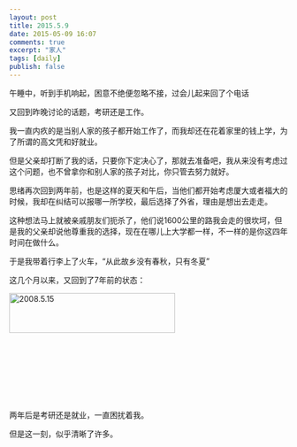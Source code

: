 ```yaml
---
layout: post
title: 2015.5.9
date: 2015-05-09 16:07
comments: true
excerpt: "家人"
tags: [daily]
publish: false
---
```

午睡中，听到手机响起，困意不绝便忽略不接，过会儿起来回了个电话

又回到昨晚讨论的话题，考研还是工作。

我一直内疚的是当别人家的孩子都开始工作了，而我却还在花着家里的钱上学，为了所谓的高文凭和好就业。

但是父亲却打断了我的话，只要你下定决心了，那就去准备吧，我从来没有考虑过这个问题，也不曾拿你和别人家的孩子对比，你只管去努力就好。

思绪再次回到两年前，也是这样的夏天和午后，当他们都开始考虑厦大或者福大的时候，我却在纠结可以报哪一所学校，最后选择了外省，理由是想出去走走。

这种想法马上就被亲戚朋友们扼杀了，他们说1600公里的路我会走的很坎坷，但是我的父亲却说他尊重我的选择，现在在哪儿上大学都一样，不一样的是你这四年时间在做什么。

于是我带着行李上了火车，“从此故乡没有春秋，只有冬夏”

这几个月以来，又回到了7年前的状态：

<a href="http://www.riddlelike.com/wp-content/uploads/2015/05/2008.5.15.png"><img class=" size-medium wp-image-736 alignleft" src="http://www.riddlelike.com/wp-content/uploads/2015/05/2008.5.15-300x72.png" alt="2008.5.15" width="300" height="72" /></a>

&nbsp;

&nbsp;

&nbsp;

&nbsp;

两年后是考研还是就业，一直困扰着我。

但是这一刻，似乎清晰了许多。
